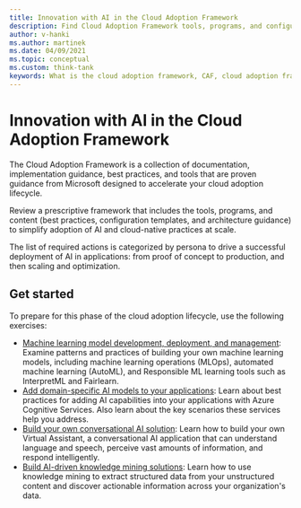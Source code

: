 ```yaml
---
title: Innovation with AI in the Cloud Adoption Framework
description: Find Cloud Adoption Framework tools, programs, and configuration templates to simplify adoption of AI for applications and cloud-native practices at scale.
author: v-hanki
ms.author: martinek
ms.date: 04/09/2021
ms.topic: conceptual
ms.custom: think-tank
keywords: What is the cloud adoption framework, CAF, cloud adoption framework, AI applications, cloud adoption lifecycle
---
```


# Innovation with AI in the Cloud Adoption Framework

The Cloud Adoption Framework is a collection of documentation, implementation guidance, best practices, and tools that are proven guidance from Microsoft designed to accelerate your cloud adoption lifecycle.

Review a prescriptive framework that includes the tools, programs, and content (best practices, configuration templates, and architecture guidance) to simplify adoption of AI and cloud-native practices at scale.

The list of required actions is categorized by persona to drive a successful deployment of AI in applications: from proof of concept to production, and then scaling and optimization.

## Get started

To prepare for this phase of the cloud adoption lifecycle, use the following exercises:

- [Machine learning model development, deployment, and management](https://azure.microsoft.com/overview/ai-platform/dev-resources/): Examine patterns and practices of building your own machine learning models, including machine learning operations (MLOps), automated machine learning (AutoML), and Responsible ML learning tools such as InterpretML and Fairlearn.
- [Add domain-specific AI models to your applications](https://www.oreilly.com/library/view/building-intelligent-apps/9781492058632/): Learn about best practices for adding AI capabilities into your applications with Azure Cognitive Services. Also learn about the key scenarios these services help you address.
- [Build your own conversational AI solution](https://www.oreilly.com/library/view/a-developers-guide/9781492080619/): Learn how to build your own Virtual Assistant, a conversational AI application that can understand language and speech, perceive vast amounts of information, and respond intelligently.
- [Build AI-driven knowledge mining solutions](https://azure.microsoft.com/resources/a-developers-guide-to-building-ai-driven-knowledge-mining-solutions/): Learn how to use knowledge mining to extract structured data from your unstructured content and discover actionable information across your organization's data.
